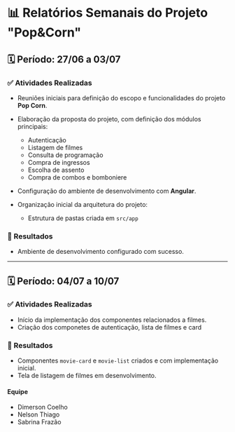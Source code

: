 # 📊 Relatórios Semanais do Projeto "Pop&Corn"

## 🗓️ Período: 27/06 a 03/07

### ✅ Atividades Realizadas
- Reuniões iniciais para definição do escopo e funcionalidades do projeto **Pop Corn**.
- Elaboração da proposta do projeto, com definição dos módulos principais:
  - Autenticação
  - Listagem de filmes
  - Consulta de programação
  - Compra de ingressos
  - Escolha de assento
  - Compra de combos e bomboniere

- Configuração do ambiente de desenvolvimento com **Angular**.
- Organização inicial da arquitetura do projeto:
  - Estrutura de pastas criada em `src/app`

### 📌 Resultados
- Ambiente de desenvolvimento configurado com sucesso.


---

## 🗓️ Período: 04/07 a 10/07

### ✅ Atividades Realizadas
- Início da implementação dos componentes relacionados a filmes.
- Criação dos componetes de autenticação, lista de filmes e card

### 📌 Resultados
- Componentes `movie-card` e `movie-list` criados e com implementação inicial.
- Tela de listagem de filmes em desenvolvimento.


#### Equipe
- Dimerson Coelho
- Nelson Thiago
- Sabrina Frazão
